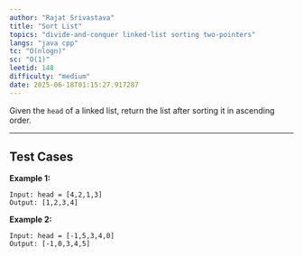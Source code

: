 ```yaml
---
author: "Rajat Srivastava"
title: "Sort List"
topics: "divide-and-conquer linked-list sorting two-pointers"
langs: "java cpp"
tc: "O(nlogn)"
sc: "O(1)"
leetid: 148
difficulty: "medium"
date: 2025-06-18T01:15:27.917287
---
```


Given the `head` of a linked list, return the list after sorting it in ascending order.

---

## Test Cases

**Example 1:**
```
Input: head = [4,2,1,3]
Output: [1,2,3,4]
```

**Example 2:**
```
Input: head = [-1,5,3,4,0]
Output: [-1,0,3,4,5]
```